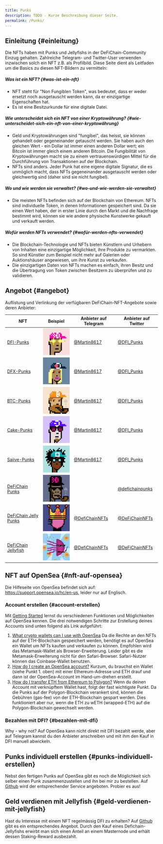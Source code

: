 ```yaml
---
title: Punks
description: TODO - Kurze Beschreibung dieser Seite.
permalink: /Punks/
---
```


## Einleitung {#einleitung}

Die NFTs haben mit Punks und Jellyfishs in der DeFiChain-Community Einzug gehalten. Zahlreiche Telegram- und Twitter-User verwenden inzwischen solch ein NFT z.B. als Profilbild. Diese Seite dient als Leitfaden um die Basics zu diesen NFT-Bildern zu vermitteln:

##### Was ist ein NFT? {#was-ist-ein-nft}

- NFT steht für "Non Fungiblen Token", was bedeutet, dass er weder ersetzt noch ausgetauscht werden kann, da er einzigartige Eigenschaften hat.
- Es ist eine Besitzurkunde für eine digitale Datei.

##### Wie unterscheidet sich ein NFT von einer Kryptowährung? {#wie-unterscheidet-sich-ein-nft-von-einer-kryptowährung}

- Geld und Kryptowährungen sind "fungibel", das heisst, sie können gehandelt oder gegeneinander getauscht werden. Sie haben auch den gleichen Wert - ein Dollar ist immer einen anderen Dollar wert; ein Bitcoin ist immer gleich einem anderen Bitcoin. Die Fungibilität von Kryptowährungen macht sie zu einem vertrauenswürdigen Mittel für die Durchführung von Transaktionen auf der Blockchain.
- NFTs sind anders. Jeder Punk hat eine eigene digitale Signatur, die es unmöglich macht, dass NFTs gegeneinander ausgetauscht werden oder gleichwertig sind (daher sind sie nicht fungibel).

##### Wo und wie werden sie verwaltet? {#wo-und-wie-werden-sie-verwaltet}

- Die meisten NFTs befinden sich auf der Blockchain von Ethereum. NFTs sind individuelle Token, in denen Informationen gespeichert sind. Da sie einen Wert haben, der in erster Linie durch den Markt und die Nachfrage bestimmt wird, können sie wie andere physische Kunstwerke gekauft und verkauft werden.

##### Wofür werden NFTs verwendet? {#wofür-werden-nfts-verwendet}

- Die Blockchain-Technologie und NFTs bieten Künstlern und Urhebern von Inhalten eine einzigartige Möglichkeit, ihre Produkte zu vermarkten. So sind Künstler zum Beispiel nicht mehr auf Galerien oder Auktionshäuser angewiesen, um ihre Kunst zu verkaufen.
- Die einzigartigen Daten von NFTs machen es einfach, ihren Besitz und die Übertragung von Token zwischen Besitzern zu überprüfen und zu validieren.

## Angebot {#angebot}

Auflistung und Verlinkung der verfügbaren DeFiChain-NFT-Angebote sowie deren Anbieter:

| **NFT**                                                                      | **Beispiel**                                     | **Anbieter auf Telegram**                    | **Anbieter auf Twitter**                                  |
|------------------------------------------------------------------------------|--------------------------------------------------|----------------------------------------------|-----------------------------------------------------------|
| [DFI-Punks](https://opensea.io/collection/dfi-punks)                         | ![](./../media/punks_DE_1_Punk6@20x.png)         | [@Martin8617](https://t.me/Martin8617)       | [@DFI_Punks](https://twitter.com/DFI_Punks)               |
| [DFX-Punks](https://opensea.io/collection/dfx-punks)                         | ![](./../media/punks_DE_2_Punk64@20x.png)        | [@Martin8617](https://t.me/Martin8617)       | [@DFI_Punks](https://twitter.com/DFI_Punks)               |
| [BTC-Punks](https://opensea.io/collection/btc-punks-1)                       | ![](./../media/punks_DE_3_Punk103@20x.png)       | [@Martin8617](https://t.me/Martin8617)       | [@DFI_Punks](https://twitter.com/DFI_Punks)               |
| [Cake-Punks](https://opensea.io/collection/cake-punks)                       | ![](./../media/punks_DE_4_Punk106@20x.png)       | [@Martin8617](https://t.me/Martin8617)       | [@DFI_Punks](https://twitter.com/DFI_Punks)               |
| [Saiive-Punks](https://opensea.io/collection/saiive-punks)                   | ![](./../media/punks_DE_5_Punk95@20x.png)        | [@Martin8617](https://t.me/Martin8617)       | [@DFI_Punks](https://twitter.com/DFI_Punks)               |
| [DeFiChain Punks](https://opensea.io/collection/defichain-punks-original)    | ![](./../media/DeFiChain_Punks.gif)              |                                              | [@defichainpunks](https://www.twitter.com/defichainpunks) |
| [DeFiChain Jelly Punks](https://opensea.io/collection/defichain-jelly-punks) | ![](./../media/punks_DE_6_Unnamed2.png)          | [@DefiChainNFTs](https://t.me/DeFiChainNFTs) | [@DeFiChainNFTs](https://www.twitter.com/DeFiChainNFTs)   |
| [DeFiChain Jellyfish](https://opensea.io/collection/defijelly)               | ![](./../media/punks_DE_7_Unnamed3.png)          | [@DefiChainNFTs](https://t.me/DeFiChainNFTs) | [@DeFiChainNFTs](https://www.twitter.com/DeFiChainNFTs)   |

## NFT auf OpenSea {#nft-auf-opensea}

Die Hilfeseite von OpenSea befindet sich auf: <https://support.opensea.io/hc/en-us>, leider nur auf Englisch.

### Account erstellen {#account-erstellen}

Mit [Getting Started](https://support.opensea.io/hc/en-us/sections/360011539774-Getting-Started) lernst du verschiedenen Funktionen und Möglichkeiten auf OpenSea kennen. Die drei notwendigen Schritte zur Erstellung deines Accounts sind unten folgend als Link aufgeführt:

1.  [What crypto wallets can I use with OpenSea](https://support.opensea.io/hc/en-us/articles/1500007978402-What-crypto-wallets-can-I-use-with-OpenSea-) Da die Rechte an den NFTs auf der ETH-Blockchain gespeichert werden, benötigt es auf OpenSea ein Wallet um NFTs kaufen und verkaufen zu können. Empfohlen wird das Metamask-Wallet als Browser-Erweiterung. Leider gibt es die Metamask-Erweiterung nicht für den Safari-Browser. Safari-Nutzer können das Coinbase-Wallet benutzen.
2.  [How do I create an OpenSea account?](https://support.opensea.io/hc/en-us/articles/360061676254-How-do-I-create-an-OpenSea-account-) Kurzum, du brauchst ein Wallet (siehe Punkt 1. oben) mit einer Ethereum-Adresse und ETH drauf und dann ist der OpenSea-Account im Hand-um-drehen erstellt.
3.  [How do I transfer ETH from Ethereum to Polygon?](https://support.opensea.io/hc/en-us/articles/1500012881642) Wenn du deinen Account mit verknüpftem Wallet hast, folgt der fast wichtigste Punkt. Da die Punks auf der Polygon-Blockchain verankert sind, können die Gebühren (gas-fee) von der ETH-Blockchain gespart werden. Dies funktioniert aber nur, wenn die ETH zu wETH (wrapped-ETH) auf die Polygon-Blockchain gewechselt werden.

### Bezahlen mit DFI? {#bezahlen-mit-dfi}

Why - why not? Auf OpenSea kann nicht direkt mit DFI bezahlt werde, aber auf Telegram kannst du den Anbieter anschreiben und mit ihm den Kauf in DFI manuell abwickeln.

## Punks individuell erstellen {#punks-individuell-erstellen}

Nebst den fertigen Punks auf OpenSea gibt es noch die Möglichkeit sich selber einen Punk zusammenzustellen und ihn bei mir zu bestellen. Auf [Github](https://github.com/Martin8617/DFI-Punks) wird der entsprechender Service angeboten. Probier es aus!

## Geld verdienen mit Jellyfish {#geld-verdienen-mit-jellyfish}

Hast du Interesse mit einem NFT regelmässig DFI zu erhalten? Auf [Github](https://github.com/Maurice3005/DeFiChainNFTs) gibt es ein entsprechendes Angebot. Durch den Kauf eines Defichain-Jellyfishs erwirbt man sich einen Anteil an einem Masternode und erhält dessen Staking-Reward ausbezahlt.
